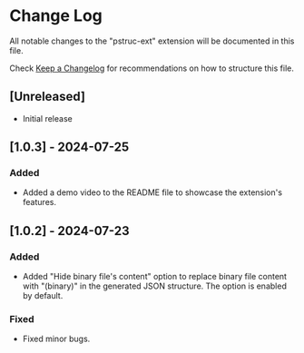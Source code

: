 # Change Log

All notable changes to the "pstruc-ext" extension will be documented in this file.

Check [Keep a Changelog](http://keepachangelog.com/) for recommendations on how to structure this file.

## [Unreleased]

- Initial release

## [1.0.3] - 2024-07-25

### Added
- Added a demo video to the README file to showcase the extension's features.

## [1.0.2] - 2024-07-23

### Added
- Added "Hide binary file's content" option to replace binary file content with "(binary)" in the generated JSON structure. The option is enabled by default.

### Fixed
- Fixed minor bugs.
